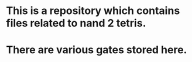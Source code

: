 # This is a repository which contains files related to nand 2 tetris.
# There are various gates stored here.

